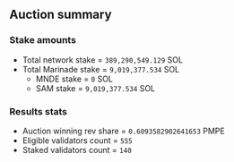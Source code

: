 ## Auction summary

### Stake amounts
- Total network stake = `389,290,549.129` SOL
- Total Marinade stake = `9,019,377.534` SOL
  - MNDE stake = `0` SOL
  - SAM stake = `9,019,377.534` SOL

### Results stats
- Auction winning rev share = `0.6093582902641653` PMPE
- Eligible validators count = `555`
- Staked validators count = `140`
